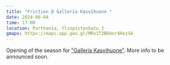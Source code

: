 ```yaml
---
title: "Friction @ Galleria Kasvihuone "
date: 2024-06-04
time: 17:00
location: Porthania, Yliopistonkatu 3
gmaps: https://maps.app.goo.gl/MRo1T2Bkbnr4HosS8
---
```

Opening of the season for ["Galleria Kasvihuone"](http://galleriakasvihuone.fi). More info to be announced soon.